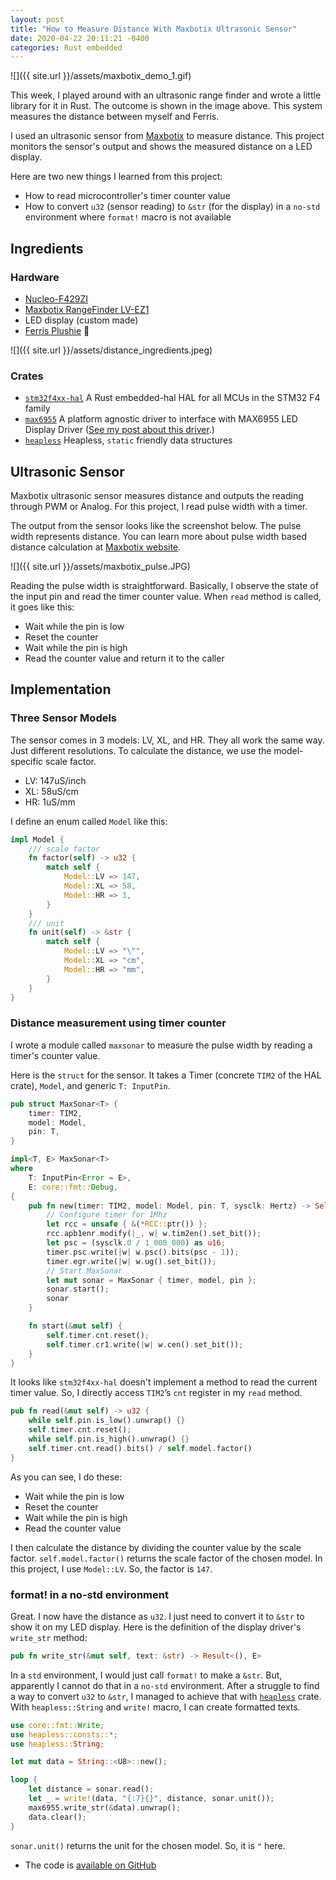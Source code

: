 ```yaml
---
layout: post
title: "How to Measure Distance With Maxbotix Ultrasonic Sensor"
date: 2020-04-22 20:11:21 -0400
categories: Rust embedded
---
```


![]({{ site.url }}/assets/maxbotix_demo_1.gif)

This week, I played around with an ultrasonic range finder and wrote a little library for it in Rust. The outcome is shown in the image above. This system measures the distance between myself and Ferris. 

I used an ultrasonic sensor from [Maxbotix](https://www.maxbotix.com) to measure distance. This project monitors the sensor's output and shows the measured distance on a LED display.  

Here are two new things I learned from this project:

- How to read microcontroller's timer counter value
- How to convert `u32` (sensor reading) to `&str` (for the display) in a `no-std` environment where `format!` macro is not available


## Ingredients

### Hardware

- [Nucleo-F429ZI](https://www.st.com/en/evaluation-tools/nucleo-f429zi.html)
- [Maxbotix RangeFinder LV-EZ1](https://www.maxbotix.com/Ultrasonic_Sensors/MB1010.htm)
- LED display (custom made)
- [Ferris Plushie](https://devswag.com/products/rust-ferris) 🦀

![]({{ site.url }}/assets/distance_ingredients.jpeg)

### Crates

- [`stm32f4xx-hal`](https://crates.io/crates/stm32f4xx-hal) A Rust embedded-hal HAL for all MCUs in the STM32 F4 family
- [`max6955`](https://crates.io/crates/max6955) A platform agnostic driver to interface with MAX6955 LED Display Driver ([See my post about this driver](https://lonesometraveler.github.io/2020/03/20/max6955.html).)
- [`heapless`](https://crates.io/crates/heapless) Heapless, `static` friendly data structures


## Ultrasonic Sensor

Maxbotix ultrasonic sensor measures distance and outputs the reading through PWM or Analog. For this project, I read pulse width with a timer.

The output from the sensor looks like the screenshot below. The pulse width represents distance. You can learn more about pulse width based distance calculation at [Maxbotix website](https://www.maxbotix.com/033-using-pulse-width-pin-2.htm).

![]({{ site.url }}/assets/maxbotix_pulse.JPG)

Reading the pulse width is straightforward. Basically, I observe the state of the input pin and read the timer counter value. 
When `read` method is called, it goes like this: 
- Wait while the pin is low
- Reset the counter
- Wait while the pin is high
- Read the counter value and return it to the caller


## Implementation

### Three Sensor Models

The sensor comes in 3 models: LV, XL, and HR. They all work the same way. Just different resolutions.  To calculate the distance, we use the model-specific scale factor.

* LV: 147uS/inch
* XL: 58uS/cm
* HR: 1uS/mm

I define an enum called `Model` like this:

```rust
impl Model {
    /// scale factor
    fn factor(self) -> u32 {
        match self {
            Model::LV => 147,
            Model::XL => 58,
            Model::HR => 1,
        }
    }
    /// unit
    fn unit(self) -> &str {
        match self {
            Model::LV => "\"",
            Model::XL => "cm",
            Model::HR => "mm",
        }
    }
}
```

### Distance measurement using timer counter

I wrote a module called `maxsonar` to measure the pulse width by reading a timer's counter value.

Here is the `struct` for the sensor. It takes a Timer (concrete `TIM2` of the HAL crate), `Model`, and generic `T: InputPin`.

```rust
pub struct MaxSonar<T> {
    timer: TIM2,
    model: Model,
    pin: T,
}

impl<T, E> MaxSonar<T>
where
    T: InputPin<Error = E>,
    E: core::fmt::Debug,
{
    pub fn new(timer: TIM2, model: Model, pin: T, sysclk: Hertz) -> Self {
        // Configure timer for 1Mhz
        let rcc = unsafe { &(*RCC::ptr()) };
        rcc.apb1enr.modify(|_, w| w.tim2en().set_bit());
        let psc = (sysclk.0 / 1_000_000) as u16;
        timer.psc.write(|w| w.psc().bits(psc - 1));
        timer.egr.write(|w| w.ug().set_bit());
        // Start MaxSonar
        let mut sonar = MaxSonar { timer, model, pin };
        sonar.start();
        sonar
    }

    fn start(&mut self) {
        self.timer.cnt.reset();
        self.timer.cr1.write(|w| w.cen().set_bit());
    }
}
```

It looks like `stm32f4xx-hal` doesn't implement a method to read the current timer value. So, I directly access `TIM2`’s `cnt` register in my `read` method.

```rust
pub fn read(&mut self) -> u32 {
    while self.pin.is_low().unwrap() {}
    self.timer.cnt.reset();
    while self.pin.is_high().unwrap() {}
    self.timer.cnt.read().bits() / self.model.factor()
}
```

As you can see, I do these:

- Wait while the pin is low
- Reset the counter
- Wait while the pin is high
- Read the counter value

I then calculate the distance by dividing the counter value by the scale factor. `self.model.factor()` returns the scale factor of the chosen model. In this project, I use `Model::LV`. So, the factor is `147`.

### format! in a no-std environment

Great. I now have the distance as `u32`. I just need to convert it to `&str` to show it on my LED display. Here is the definition of the display driver's `write_str` method:

```rust
pub fn write_str(&mut self, text: &str) -> Result<(), E> 
```

In a `std` environment, I would just call `format!` to make a `&str`. But, apparently I cannot do that in a `no-std` environment. After a struggle to find a way to convert `u32` to `&str`, I managed to achieve that with [`heapless`](https://crates.io/crates/heapless) crate. With `heapless::String` and `write!` macro, I can create formatted texts. 

```rust
use core::fmt::Write;
use heapless::consts::*;
use heapless::String;

let mut data = String::<U8>::new();

loop {
    let distance = sonar.read();
    let _ = write!(data, "{:7}{}", distance, sonar.unit());
    max6955.write_str(&data).unwrap();
    data.clear();
}
```

`sonar.unit()` returns the unit for the chosen model. So, it is `"` here.

* The code is [available on GitHub](https://github.com/lonesometraveler/maxbotix)
